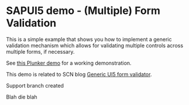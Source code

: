# SAPUI5 demo - (Multiple) Form Validation

This is a simple example that shows you how to implement a generic validation 
mechanism which allows for validating multiple controls across multiple forms, if necessary.


See [this Plunker demo](http://plnkr.co/edit/VaQHBjDi5ILlzZnQ3hU3?p=preview) for a working demonstration.


This demo is related to SCN blog [Generic UI5 form validator](http://scn.sap.com/community/developer-center/front-end/blog/2015/11/01/generic-sapui5-form-validator).

Support branch created

Blah die blah